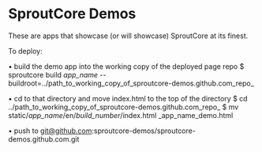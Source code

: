 SproutCore Demos
================

These are apps that showcase (or will showcase) SproutCore at its finest.

To deploy:

• build the demo app into the working copy of the deployed page repo
  $ sproutcore build _app_name_ --buildroot=../path_to_working_copy_of_sproutcore-demos.github.com_repo_

• cd to that directory and move index.html to the top of the directory
  $ cd ../path_to_working_copy_of_sproutcore-demos.github.com_repo_
  $ mv static/_app_name_/en/_build_number_/index.html _app_name_demo.html

• push to git@github.com:sproutcore-demos/sproutcore-demos.github.com.git
